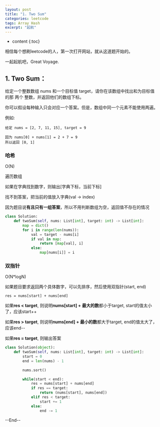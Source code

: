 ```yaml
---
layout: post
title: "1. Two Sum"
categories: leetcode
tags: Array Hash
excerpt: "起航"
---
```


* content
{:toc}

相信每个想刷leetcode的人，第一次打开网站，就从这道题开始的。

一起起航吧，Great Voyage.

## 1. Two Sum：

给定一个整数数组 nums 和一个目标值 target，请你在该数组中找出和为目标值的那 两个 整数，并返回他们的数组下标。

你可以假设每种输入只会对应一个答案。但是，数组中同一个元素不能使用两遍。

例如:
```
给定 nums = [2, 7, 11, 15], target = 9

因为 nums[0] + nums[1] = 2 + 7 = 9
所以返回 [0, 1]
```

### 哈希

O(N)

遍历数组

如果在字典找到数字，则输出[字典下标，当前下标]

找不到答案，把当前的值放入字典(val -> index)

因为题目说**有且只有一组答案**，所以不用判断数组为空，返回值不存在的情况

```python
class Solution:
    def twoSum(self, nums: List[int], target: int) -> List[int]:
        map = dict()
        for i in range(len(nums)):
            val = target - nums[i]
            if val in map:
                return [map[val], i]
            else:
                map[nums[i]] = i
```

### 双指针

O(N*logN)

如果题目要求返回两个具体数字，可以先排序，然后使用双指针(start, end)

```res = nums[start] + nums[end]```

如果**res < target**, 则说明**nums[start] + 最大的数**都小于target, start的值太小了，应该start++

如果**res > target**, 则说明**nums[end] + 最小的数**都大于target, end的值太大了，应该end--

如果**res = target**, 则输出答案

```python
class Solution(object):
    def twoSum(self, nums: List[int], target: int) -> List[int]:
        start = 0
        end = len(nums) - 1
        
        nums.sort()
        
        while(start < end):
            res = nums[start] + nums[end]
            if res == target:
                return (nums[start], nums[end])
            elif res < target:
                start += 1
            else:
                end -= 1

```

--End--


